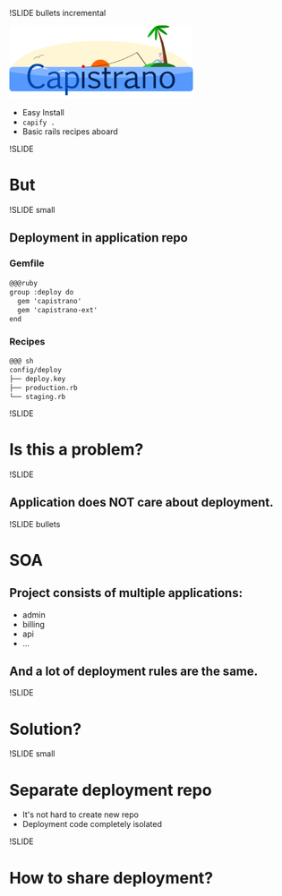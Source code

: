 !SLIDE bullets incremental

![Capistrano logo](../images/capistrano.png)

* Easy Install
* `capify .`
* Basic rails recipes aboard

!SLIDE
# But

!SLIDE small
## Deployment in application repo

### Gemfile

    @@@ruby
    group :deploy do
      gem 'capistrano'
      gem 'capistrano-ext'
    end

### Recipes

    @@@ sh
    config/deploy
    ├── deploy.key
    ├── production.rb
    └── staging.rb

!SLIDE

# Is this a problem?

!SLIDE

## Application does NOT care about deployment.

!SLIDE bullets

# SOA

## Project consists of multiple applications:

* admin
* billing
* api
* ...

## And a lot of deployment rules are the same.

!SLIDE

# Solution?

!SLIDE small

# Separate deployment repo

* It's not hard to create new repo
* Deployment code completely isolated


!SLIDE
# How to share deployment?
